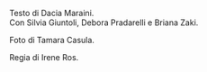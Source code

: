 Testo di Dacia Maraini.  
Con Silvia Giuntoli, Debora Pradarelli e Briana Zaki.  
  
Foto di Tamara Casula.  

Regia di Irene Ros.